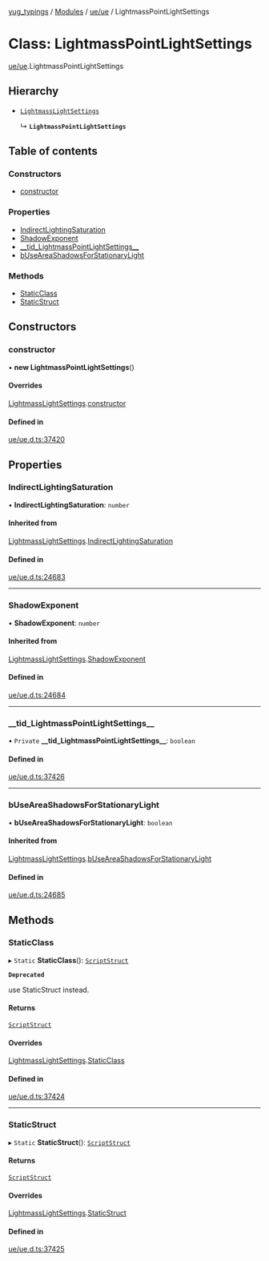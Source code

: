 [yug_typings](../README.md) / [Modules](../modules.md) / [ue/ue](../modules/ue_ue.md) / LightmassPointLightSettings

# Class: LightmassPointLightSettings

[ue/ue](../modules/ue_ue.md).LightmassPointLightSettings

## Hierarchy

- [`LightmassLightSettings`](ue_ue.LightmassLightSettings.md)

  ↳ **`LightmassPointLightSettings`**

## Table of contents

### Constructors

- [constructor](ue_ue.LightmassPointLightSettings.md#constructor)

### Properties

- [IndirectLightingSaturation](ue_ue.LightmassPointLightSettings.md#indirectlightingsaturation)
- [ShadowExponent](ue_ue.LightmassPointLightSettings.md#shadowexponent)
- [\_\_tid\_LightmassPointLightSettings\_\_](ue_ue.LightmassPointLightSettings.md#__tid_lightmasspointlightsettings__)
- [bUseAreaShadowsForStationaryLight](ue_ue.LightmassPointLightSettings.md#buseareashadowsforstationarylight)

### Methods

- [StaticClass](ue_ue.LightmassPointLightSettings.md#staticclass)
- [StaticStruct](ue_ue.LightmassPointLightSettings.md#staticstruct)

## Constructors

### constructor

• **new LightmassPointLightSettings**()

#### Overrides

[LightmassLightSettings](ue_ue.LightmassLightSettings.md).[constructor](ue_ue.LightmassLightSettings.md#constructor)

#### Defined in

[ue/ue.d.ts:37420](https://github.com/YugMetaverse/yug_typings/blob/25cad34/ue/ue.d.ts#L37420)

## Properties

### IndirectLightingSaturation

• **IndirectLightingSaturation**: `number`

#### Inherited from

[LightmassLightSettings](ue_ue.LightmassLightSettings.md).[IndirectLightingSaturation](ue_ue.LightmassLightSettings.md#indirectlightingsaturation)

#### Defined in

[ue/ue.d.ts:24683](https://github.com/YugMetaverse/yug_typings/blob/25cad34/ue/ue.d.ts#L24683)

___

### ShadowExponent

• **ShadowExponent**: `number`

#### Inherited from

[LightmassLightSettings](ue_ue.LightmassLightSettings.md).[ShadowExponent](ue_ue.LightmassLightSettings.md#shadowexponent)

#### Defined in

[ue/ue.d.ts:24684](https://github.com/YugMetaverse/yug_typings/blob/25cad34/ue/ue.d.ts#L24684)

___

### \_\_tid\_LightmassPointLightSettings\_\_

• `Private` **\_\_tid\_LightmassPointLightSettings\_\_**: `boolean`

#### Defined in

[ue/ue.d.ts:37426](https://github.com/YugMetaverse/yug_typings/blob/25cad34/ue/ue.d.ts#L37426)

___

### bUseAreaShadowsForStationaryLight

• **bUseAreaShadowsForStationaryLight**: `boolean`

#### Inherited from

[LightmassLightSettings](ue_ue.LightmassLightSettings.md).[bUseAreaShadowsForStationaryLight](ue_ue.LightmassLightSettings.md#buseareashadowsforstationarylight)

#### Defined in

[ue/ue.d.ts:24685](https://github.com/YugMetaverse/yug_typings/blob/25cad34/ue/ue.d.ts#L24685)

## Methods

### StaticClass

▸ `Static` **StaticClass**(): [`ScriptStruct`](ue_ue.ScriptStruct.md)

**`Deprecated`**

use StaticStruct instead.

#### Returns

[`ScriptStruct`](ue_ue.ScriptStruct.md)

#### Overrides

[LightmassLightSettings](ue_ue.LightmassLightSettings.md).[StaticClass](ue_ue.LightmassLightSettings.md#staticclass)

#### Defined in

[ue/ue.d.ts:37424](https://github.com/YugMetaverse/yug_typings/blob/25cad34/ue/ue.d.ts#L37424)

___

### StaticStruct

▸ `Static` **StaticStruct**(): [`ScriptStruct`](ue_ue.ScriptStruct.md)

#### Returns

[`ScriptStruct`](ue_ue.ScriptStruct.md)

#### Overrides

[LightmassLightSettings](ue_ue.LightmassLightSettings.md).[StaticStruct](ue_ue.LightmassLightSettings.md#staticstruct)

#### Defined in

[ue/ue.d.ts:37425](https://github.com/YugMetaverse/yug_typings/blob/25cad34/ue/ue.d.ts#L37425)
